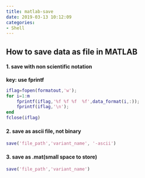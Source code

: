 ```yaml
---
title: matlab-save
date: 2019-03-13 10:12:09
categories:
- Shell
---
```

## How to save data as file in MATLAB

#### 1. save with non scientific notation
**key: use fprintf**  
```matlab
iflag=fopen(formatout,'w');
for i=1:m
    fprintf(iflag,'%f %f %f  %f',data_format(i,:));
    fprintf(iflag,'\n');
end
fclose(iflag)
```

#### 2. save as ascii file, not binary
```matlab
save('file_path','variant_name', '-ascii')
```

#### 3. save as .mat(small space to store)
```matlab
save('file_path','variant_name')
```